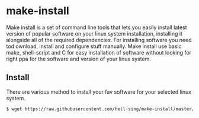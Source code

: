 # make-install

Make install is a set of command line tools that lets you easily install latest version of popular software on your linux system installation, installing it alongside all of the required dependencies. For installing software you need tod ownload, install and configure stuff manually. Make install use basic make, shell-script and C for easy installation of software without looking for right ppa for the software and version of your linux system.

## Install
There are various method to install your fav software for your selected linux system.

```bash
$ wget https://raw.githubusercontent.com/hell-sing/make-install/master/install.sh | sh
```
